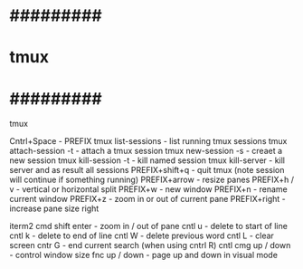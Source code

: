# ######### #
#    tmux   #
# ######### #
tmux

Cntrl+Space                     - PREFIX
tmux list-sessions              - list running tmux sessions
tmux attach-session -t <name>   - attach a tmux session
tmux new-session -s <name>      - creaet a new session
tmux kill-session -t <name>     - kill named session
tmux kill-server                - kill server and as result all sessions
PREFIX+shift+q                  - quit tmux (note session will continue if something running)
PREFIX+arrow                    - resize panes
PREFIX+h / v                    - vertical or horizontal split
PREFIX+w                        - new window
PREFIX+n                        - rename current window
PREFIX+z  			- zoom in or out of current pane
PREFIX+right			- increase pane size right

iterm2
cmd shift enter			- zoom in / out of pane
cntl u				- delete to start of line
cntl k 				- delete to end of line
cntl W				- delete previous word
cntl L 				- clear screen
cntr G				- end current search (when using cntrl R)
cntl cmg up / down		- control window size
fnc up / down			- page up and down in visual mode
